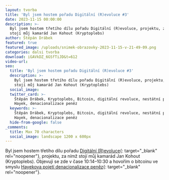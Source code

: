 ```yaml
---
layout: tvorba
title: 'Byl jsem hostem pořadu Digitální (R)evoluce #3'
date: 2023-11-15 00:00:00
description: >-
  Byl jsem hostem třetího dílu pořadu Digitální (R)evoluce, projektu, za nímž
  stojí můj kamarád Jan Kohout (Kryptoplebs)
author: Štěpán Drábek
featured: true
featured_image: /uploads/snimek-obrazovky-2023-11-15-v-21-49-09.png
categories: dalsi tvorba
download: iGAVkDZ_6GSfTiJD&t=612
video-url:
seo:
  title: 'Byl jsem hostem pořadu Digitální (R)evoluce #3'
  description: >-
    Byl jsem hostem třetího dílu pořadu Digitální (R)evoluce, projektu, za nímž
    stojí můj kamarád Jan Kohout (Kryptoplebs)
  social_image:
  twitter_card: >-
    Štěpán Drábek, Kryptoplebs, Bitcoin, digitální revoluce, nestátní peníze,
    Hayek, denacionalizace peněz
  keywords: >-
    Štěpán Drábek, Kryptoplebs, Bitcoin, digitální revoluce, nestátní peníze,
    Hayek, denacionalizace peněz
  hide-from-google: false
_comments:
  title: Max 70 characters
  social_image: landscape 1200 x 600px
---
```

Byl jsem hostem třetího dílu pořadu [Digitální (R)evoluce](https://youtu.be/ZHSry2dY2N8?si=GtEDQFBEnM-Iu2oe){: target="_blank" rel="noopener"}, projektu, za nímž stojí můj kamarád Jan Kohout (Kryptoplebs). Objevuji se zde v čase 10:14–10:30 a hovořím o bitcoinu ve smyslu [Hayekova pojetí denacionalizace peněz](https://www.bitperia.cz/clanek/moznost-volby-meny-hayek){: target="_blank" rel="noopener"}.